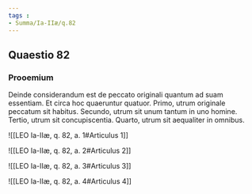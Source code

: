 ```yaml
---
tags : 
- Summa/Ia-IIæ/q.82
---
```


## Quaestio 82

### Prooemium

Deinde considerandum est de peccato originali quantum ad suam essentiam. Et circa hoc quaeruntur quatuor. Primo, utrum originale peccatum sit habitus. Secundo, utrum sit unum tantum in uno homine. Tertio, utrum sit concupiscentia. Quarto, utrum sit aequaliter in omnibus.

![[LEO Ia-IIæ, q. 82, a. 1#Articulus 1]]

![[LEO Ia-IIæ, q. 82, a. 2#Articulus 2]]

![[LEO Ia-IIæ, q. 82, a. 3#Articulus 3]]

![[LEO Ia-IIæ, q. 82, a. 4#Articulus 4]]


